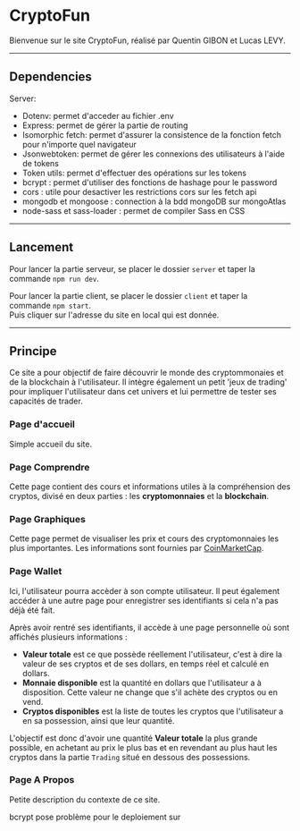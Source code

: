 
# CryptoFun

Bienvenue sur le site CryptoFun, réalisé par Quentin GIBON et Lucas LEVY.

-----------------
## Dependencies

Server: 
- Dotenv: permet d'acceder au fichier .env
- Express: permet de gérer la partie de routing
- Isomorphic fetch: permet d'assurer la consistence de la fonction fetch pour n'importe quel navigateur
- Jsonwebtoken: permet de gérer les connexions des utilisateurs à l'aide de tokens
- Token utils: permet d'effectuer des opérations sur les tokens
- bcrypt : permet d'utiliser des fonctions de hashage pour le password
- cors : utile pour desactiver les restrictions cors sur les fetch api
- mongodb et mongoose : connection à la bdd mongoDB sur mongoAtlas
- node-sass et sass-loader : permet de compiler Sass en CSS

-----------------
## Lancement

Pour lancer la partie serveur, se placer le dossier `server` et taper la commande `npm run dev`.  

Pour lancer la partie client, se placer le dossier `client` et taper la commande `npm start`.  
Puis cliquer sur l'adresse du site en local qui est donnée.

-----------------

## Principe

Ce site a pour objectif de faire découvrir le monde des cryptommonaies et de la blockchain à l'utilisateur. Il intègre également un petit 'jeux de trading' pour impliquer l'utilisateur dans cet univers et lui permettre de tester ses capacités de trader.  

### Page d'accueil

Simple accueil du site.  

### Page Comprendre

Cette page contient des cours et informations utiles à la compréhension des cryptos, divisé en deux parties : les __cryptomonnaies__ et la __blockchain__.  

### Page Graphiques

Cette page permet de visualiser les prix et cours des cryptomonnaies les plus importantes. Les informations sont fournies par [CoinMarketCap](https://coinmarketcap.com/).  

### Page Wallet

Ici, l'utilisateur pourra accèder à son compte utilisateur. Il peut également accéder à une autre page pour enregistrer ses identifiants si cela n'a pas déjà été fait.

Après avoir rentré ses identifiants, il accède à une page personnelle où sont affichés plusieurs informations :

* __Valeur totale__ est ce que possède réellement l'utilisateur, c'est à dire la valeur de ses cryptos et de ses dollars, en temps réel et calculé en dollars.
* __Monnaie disponible__ est la quantité en dollars que l'utilisateur a à disposition. Cette valeur ne change que s'il achète des cryptos ou en vend.
* __Cryptos disponibles__ est la liste de toutes les cryptos que l'utilisateur a en sa possession, ainsi que leur quantité.

L'objectif est donc d'avoir une quantité __Valeur totale__ la plus grande possible, en achetant au prix le plus bas et en revendant au plus haut les cryptos dans la partie `Trading` situé en dessous des possessions.

### Page A Propos

Petite description du contexte de ce site.


bcrypt pose problème pour le deploiement sur 